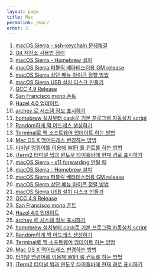 ```yaml
---
layout: page
title: Mac
permalink: /mac/
order: 2
---
```


1. [macOS Sierra - ssh-keychain 문제해결][1]
1. [Git 저장소 사용법 정리][2]
1. [macOS Sierra - Homebrew 설치][3]
1. [macOS Sierra 퍼블릭 베타테스터용 GM release][4]
1. [macOS Sierra 상단 메뉴 아이콘 정렬 방법][5]
1. [macOS Sierra USB 설치 디스크 만들기][6]
1. [GCC 4.9 Release][7]
1. [San Francisco mono 폰트]()
1. [Hazel 4.0 업데이트][9]
1. [archey 로 시스템 정보 표시하기][10]
1. [homebrew 설치부터 cask로 기본 프로그램 자동설치 script][11]
 1. [Random하게 맥 어드레스 생성하기][12]
 1. [Terminal로 맥 소프트웨어 업데이트 하는 방법][13]
 1. [Mac OS X 맥어드레스 변경하는 방법][14]
1. [터미널 명령어를 이용해 WIFI 를 컨트롤 하는 방법][15]
1. [iTerm2 터미널 탭과 윈도우 타이틀바에 현재 경로 표시하기][16]
1. [macOS Sierra - x11 forwarding 안될 때][17]
1. [macOS Sierra - Homebrew 설치][18]
1. [macOS Sierra 퍼블릭 베타테스터용 GM release][19]
1. [macOS Sierra 상단 메뉴 아이콘 정렬 방법][20]
1. [macOS Sierra USB 설치 디스크 만들기][21]
1. [GCC 4.9 Release][22]
1. [San Francisco mono 폰트]()
1. [Hazel 4.0 업데이트][24]
1. [archey 로 시스템 정보 표시하기][25]
1. [homebrew 설치부터 cask로 기본 프로그램 자동설치 script][26]
 1. [Random하게 맥 어드레스 생성하기][27]
 1. [Terminal로 맥 소프트웨어 업데이트 하는 방법][28]
 1. [Mac OS X 맥어드레스 변경하는 방법][29]
1. [터미널 명령어를 이용해 WIFI 를 컨트롤 하는 방법][30]
1. [iTerm2 터미널 탭과 윈도우 타이틀바에 현재 경로 표시하기][31]

[1]:	http://nodolee.github.io/2017/01/22/ssh-keychain-assistant/ "macOS Sierra - ssh-keychain 문제해결"
[2]:	http://nodolee.github.io/2016/10/09/dropbox_github/ "Git 저장소 사용법 정리"
[3]:	http://nodolee.github.io/2016/09/18/homebrew_install/ "macOS Sierra - Homebrew 설치"
[4]:	http://nodolee.github.io/2016/09/09/MacOS_Sierra_GM_public/ "macOS Sierra 퍼블릭 베타테스터용 GM release"
[5]:	http://nodolee.github.io/2016/09/04/macossierra_menuicon/ "macOS Sierra 상단 메뉴 아이콘 정렬 방법"
[6]:	http://nodolee.github.io/2016/09/04/macOS_diskbuild/ "macOS Sierra USB 설치 디스크 만들기"
[7]:	http://nodolee.github.io/2016/08/03/GCC49-release/ "GCC 4.9 Release"
[9]:	http://nodolee.github.io/2016/05/25/hazel/
[10]:	http://nodolee.github.io/2016/03/27/archey/
[11]:	http://nodolee.github.io/2015/11/05/homebrew-automatic/
[12]:	http://nodolee.github.io/2015/11/01/opsnssl-randommacaddress/
[13]:	http://nodolee.github.io/2015/10/31/Macupdate-terminal/
[14]:	http://nodolee.github.io/2015/10/31/Macaddresschange/
[15]:	http://nodolee.github.io/2015/10/08/terminal-wifi/
[16]:	http://nodolee.github.io/2015/09/05/iTerm_Titlebar-Path/
[17]:	http://nodolee.github.io/2016/09/18/homebrew_install/ "macOS Sierra - Homebrew 설치"
[18]:	http://nodolee.github.io/2016/09/09/MacOS_Sierra_GM_public/ "macOS Sierra 퍼블릭 베타테스터용 GM release"
[19]:	http://nodolee.github.io/2016/09/04/macossierra_menuicon/ "macOS Sierra 상단 메뉴 아이콘 정렬 방법"
[20]:	http://nodolee.github.io/2016/09/04/macOS_diskbuild/ "macOS Sierra USB 설치 디스크 만들기"
[21]:	http://nodolee.github.io/2016/08/03/GCC49-release/ "GCC 4.9 Release"
[22]:	http://nodolee.github.io/2016/08/03/GCC49-release/ "GCC 4.9 Release"
[24]:	http://nodolee.github.io/2016/03/27/archey/
[25]:	http://nodolee.github.io/2015/11/05/homebrew-automatic/
[26]:	http://nodolee.github.io/2015/11/01/opsnssl-randommacaddress/
[27]:	http://nodolee.github.io/2015/10/31/Macupdate-terminal/
[28]:	http://nodolee.github.io/2015/10/31/Macaddresschange/
[29]:	http://nodolee.github.io/2015/10/08/terminal-wifi/
[30]:	http://nodolee.github.io/2015/09/05/iTerm_Titlebar-Path/
[31]:	http://nodolee.github.io/2015/09/05/iTerm_Titlebar-Path/